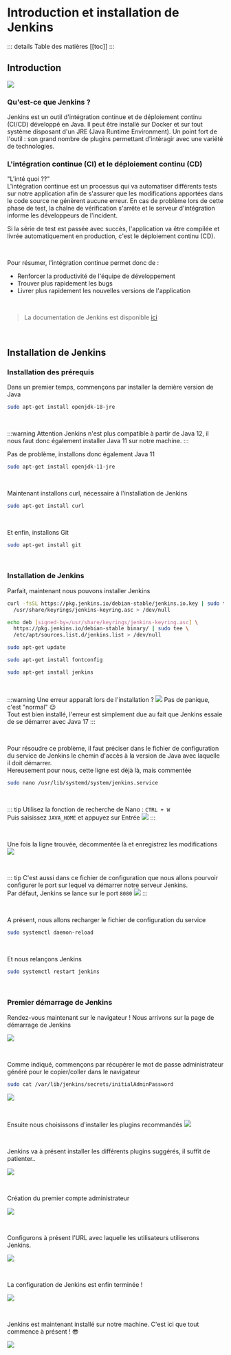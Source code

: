 # Introduction et installation de Jenkins

::: details Table des matières
[[toc]]
:::

## Introduction
![](./assets_install-jenkins/jenkinslogo.png)

### Qu'est-ce que Jenkins ?
Jenkins est un outil d'intégration continue et de déploiement continu (CI/CD) développé en Java. Il peut être installé sur Docker et sur tout système disposant d'un JRE (Java Runtime Environment). Un point fort de l'outil : son grand nombre de plugins permettant d'intéragir avec une variété de technologies.

### L'intégration continue (CI) et le déploiement continu (CD)
"L'inté quoi ??"<br>
L'intégration continue est un processus qui va automatiser différents tests sur notre application afin de s'assurer que les modifications apportées dans le code source ne génèrent aucune erreur. En cas de problème lors de cette phase de test, la chaîne de vérification s'arrête et le serveur d'intégration informe les développeurs de l'incident.

Si la série de test est passée avec succès, l'application va être compilée et livrée automatiquement en production, c'est le déploiement continu (CD).

<br>

Pour résumer, l'intégration continue permet donc de :
- Renforcer la productivité de l'équipe de développement
- Trouver plus rapidement les bugs
- Livrer plus rapidement les nouvelles versions de l'application

<br>

> La documentation de Jenkins est disponible [ici](https://www.jenkins.io/doc/)

<br>

## Installation de Jenkins
### Installation des prérequis
Dans un premier temps, commençons par installer la dernière version de Java
```sh
sudo apt-get install openjdk-18-jre
```

<br>

:::warning Attention
Jenkins n'est plus compatible à partir de Java 12, il nous faut donc également installer Java 11 sur notre machine.
:::

Pas de problème, installons donc également Java 11
```sh
sudo apt-get install openjdk-11-jre
```

<br>

Maintenant installons curl, nécessaire à l'installation de Jenkins
```sh
sudo apt-get install curl
```

<br>

Et enfin, installons Git
```sh
sudo apt-get install git
```

<br>

### Installation de Jenkins
Parfait, maintenant nous pouvons installer Jenkins
```sh
curl -fsSL https://pkg.jenkins.io/debian-stable/jenkins.io.key | sudo tee \
  /usr/share/keyrings/jenkins-keyring.asc > /dev/null

echo deb [signed-by=/usr/share/keyrings/jenkins-keyring.asc] \
  https://pkg.jenkins.io/debian-stable binary/ | sudo tee \
  /etc/apt/sources.list.d/jenkins.list > /dev/null

sudo apt-get update

sudo apt-get install fontconfig

sudo apt-get install jenkins
```

<br>

:::warning Une erreur apparaît lors de l'installation ?
![](./assets_install-jenkins/installerror.png)
Pas de panique, c'est "normal" 😉<br>
Tout est bien installé, l'erreur est simplement due au fait que Jenkins essaie de se démarrer avec Java 17
:::

<br>

Pour résoudre ce problème, il faut préciser dans le fichier de configuration du service de Jenkins le chemin d'accès à la version de Java avec laquelle il doit démarrer.<br>
Hereusement pour nous, cette ligne est déjà là, mais commentée
```sh
sudo nano /usr/lib/systemd/system/jenkins.service
```

<br>

::: tip
Utilisez la fonction de recherche de Nano : `CTRL + W`<br>
Puis saisissez `JAVA_HOME` et appuyez sur Entrée
![](./assets_install-jenkins/nanosearch.png)
:::

<br>

Une fois la ligne trouvée, décommentée là et enregistrez les modifications
![](./assets_install-jenkins/nanojavahome.png)

<br>

::: tip
C'est aussi dans ce fichier de configuration que nous allons pourvoir configurer le port sur lequel va démarrer notre serveur Jenkins.<br>
Par défaut, Jenkins se lance sur le port `8080`
![](./assets_install-jenkins/nanoport.png)
:::

<br>

A présent, nous allons recharger le fichier de configuration du service
```sh
sudo systemctl daemon-reload
```

<br>

Et nous relançons Jenkins
```sh
sudo systemctl restart jenkins
```

<br>

### Premier démarrage de Jenkins

Rendez-vous maintenant sur le navigateur ! Nous arrivons sur la page de démarrage de Jenkins

![](./assets_install-jenkins/jenkinsinit.png)

<br>

Comme indiqué, commençons par récupérer le mot de passe administrateur généré pour le copier/coller dans le navigateur
```sh
sudo cat /var/lib/jenkins/secrets/initialAdminPassword
```
![](./assets_install-jenkins/jenkinsadminpassword.png)

<br>

Ensuite nous choisissons d'installer les plugins recommandés
![](./assets_install-jenkins/jenkinsselectplugins.png)

<br>

Jenkins va à présent installer les différents plugins suggérés, il suffit de patienter..


![](./assets_install-jenkins/jenkinsinstallplugins.png)

<br>

Création du premier compte administrateur


![](./assets_install-jenkins/jenkinscreateuser.png)

<br>

Configurons à présent l'URL avec laquelle les utilisateurs utiliserons Jenkins. 


![](./assets_install-jenkins/jenkinsurl.png)

<br>

La configuration de Jenkins est enfin terminée !

![](./assets_install-jenkins/jenkinsfinish.png)

<br>

Jenkins est maintenant installé sur notre machine. C'est ici que tout commence à présent ! 😎

![](./assets_install-jenkins/jenkinshome.png)